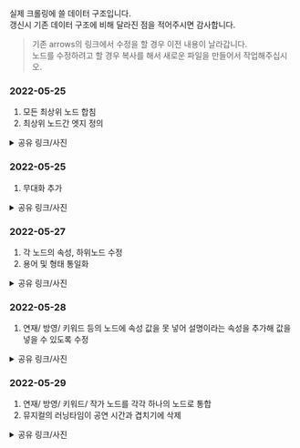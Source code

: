 실제 크롤링에 쓸 데이터 구조입니다.  
갱신시 기존 데이터 구조에 비해 달라진 점을 적어주시면 감사합니다.  

>기존 arrows의 링크에서 수정을 할 경우 이전 내용이 날라갑니다.  
>노드를 수정하려고 할 경우 복사를 해서 새로운 파일을 만들어서 작업해주십시오.

### 2022-05-25
1. 모든 최상위 노드 합침
2. 최상위 노드간 엣지 정의
<details>
<summary>공유 링크/사진</summary>
<div markdown="1">
https://drive.google.com/file/d/1fXkiz4ji1L3lCajjew7yyiXQdICiTEFk/view?usp=sharing  
  
![media-mix-graph](https://user-images.githubusercontent.com/101037541/170228736-59bbd5f5-ee8e-4fb7-99a5-e6b784dd1d4d.png)


  
</div>
</details>


### 2022-05-25
1. 무대화 추가
<details>
<summary>공유 링크/사진</summary>
<div markdown="1">
https://arrows.app/#/googledrive/ids=19YdZnGr5aTPxO8iV_ClNyF5WCmXVcfGl
  
![media-mix-graph](https://user-images.githubusercontent.com/90401682/170241707-d3ae06af-6d1e-4b86-8eb1-b5479d65856d.png)

  

</div>
</details>


### 2022-05-27
1. 각 노드의 속성, 하위노드 수정
2. 용어 및 형태 통일화
<details>
<summary>공유 링크/사진</summary>
<div markdown="1">
https://drive.google.com/file/d/13qnZVcqShJv0AYWZ4K76tPfShc2Cqsr4/view?usp=sharing
  
![media-mix-graph](https://user-images.githubusercontent.com/100738731/170689506-df43dfed-3b82-4bbb-8690-6876c57b3a50.png)


  
</div>
</details>


### 2022-05-28
1. 연재/ 방영/ 키워드 등의 노드에 속성 값을 못 넣어 설명이라는 속성을 추가해 값을 넣을 수 있도록 수정

<details>
<summary>공유 링크/사진</summary>
<div markdown="1">
https://drive.google.com/file/d/1fzPqWOy_wdOC6HoK57rNGkwwjbF4WCi9/view?usp=sharing

![ALL NODE (수정)](https://user-images.githubusercontent.com/101037541/170814861-52b5b5ec-b04a-4bc3-8573-b910bd2614b1.png)

</div>
</details>

### 2022-05-29
1. 연재/ 방영/ 키워드/ 작가 노드를 각각 하나의 노드로 통합
2. 뮤지컬의 러닝타임이 공연 시간과 겹치기에 삭제

<details>
<summary>공유 링크/사진</summary>
<div markdown="1">
https://drive.google.com/file/d/1MGn99jSnoO0MfL2tyGmyordm52cEISHT/view?usp=sharing
  
![ALL NODE(노드 통합)](https://user-images.githubusercontent.com/101037541/170849402-1b5a1feb-ec2c-4b27-a49a-177ee30fb246.png)

</div>
</details>
